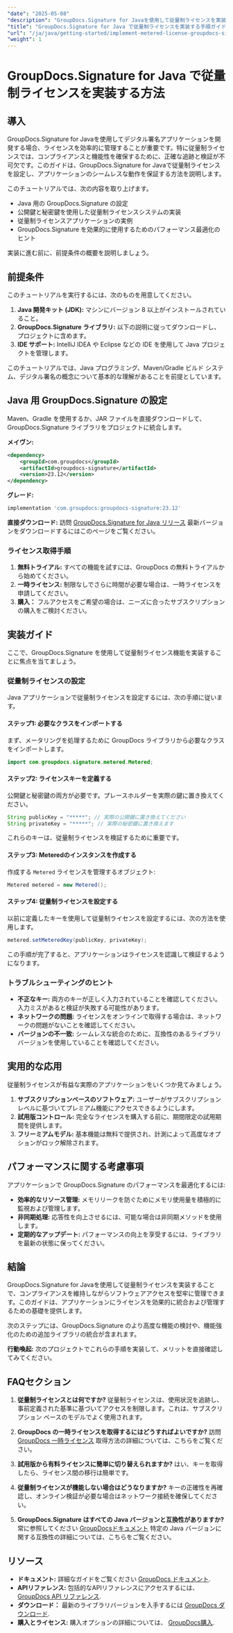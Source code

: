 ```yaml
---
"date": "2025-05-08"
"description": "GroupDocs.Signature for Javaを使用して従量制ライセンスを実装する方法を学びましょう。このガイドでは、セットアップ、統合、ベストプラクティスについて説明します。"
"title": "GroupDocs.Signature for Java で従量制ライセンスを実装する手順ガイド"
"url": "/ja/java/getting-started/implement-metered-license-groupdocs-signature-java/"
"weight": 1
---
```


# GroupDocs.Signature for Java で従量制ライセンスを実装する方法

## 導入

GroupDocs.Signature for Javaを使用してデジタル署名アプリケーションを開発する場合、ライセンスを効率的に管理することが重要です。特に従量制ライセンスでは、コンプライアンスと機能性を確保するために、正確な追跡と検証が不可欠です。このガイドは、GroupDocs.Signature for Javaで従量制ライセンスを設定し、アプリケーションのシームレスな動作を保証する方法を説明します。

このチュートリアルでは、次の内容を取り上げます。
- Java 用の GroupDocs.Signature の設定
- 公開鍵と秘密鍵を使用した従量制ライセンスシステムの実装
- 従量制ライセンスアプリケーションの実例
- GroupDocs.Signature を効果的に使用するためのパフォーマンス最適化のヒント

実装に進む前に、前提条件の概要を説明しましょう。

## 前提条件

このチュートリアルを実行するには、次のものを用意してください。
1. **Java 開発キット (JDK):** マシンにバージョン 8 以上がインストールされていること。
2. **GroupDocs.Signature ライブラリ:** 以下の説明に従ってダウンロードし、プロジェクトに含めます。
3. **IDE サポート:** IntelliJ IDEA や Eclipse などの IDE を使用して Java プロジェクトを管理します。

このチュートリアルでは、Java プログラミング、Maven/Gradle ビルド システム、デジタル署名の概念について基本的な理解があることを前提としています。

## Java 用 GroupDocs.Signature の設定

Maven、Gradle を使用するか、JAR ファイルを直接ダウンロードして、GroupDocs.Signature ライブラリをプロジェクトに統合します。

**メイヴン:**
```xml
<dependency>
    <groupId>com.groupdocs</groupId>
    <artifactId>groupdocs-signature</artifactId>
    <version>23.12</version>
</dependency>
```

**グレード:**
```gradle
implementation 'com.groupdocs:groupdocs-signature:23.12'
```

**直接ダウンロード:** 訪問 [GroupDocs.Signature for Java リリース](https://releases.groupdocs.com/signature/java/) 最新バージョンをダウンロードするにはこのページをご覧ください。

### ライセンス取得手順

1. **無料トライアル:** すべての機能を試すには、GroupDocs の無料トライアルから始めてください。
2. **一時ライセンス:** 制限なしでさらに時間が必要な場合は、一時ライセンスを申請してください。
3. **購入：** フルアクセスをご希望の場合は、ニーズに合ったサブスクリプションの購入をご検討ください。

## 実装ガイド

ここで、GroupDocs.Signature を使用して従量制ライセンス機能を実装することに焦点を当てましょう。

### 従量制ライセンスの設定

Java アプリケーションで従量制ライセンスを設定するには、次の手順に従います。

#### ステップ1: 必要なクラスをインポートする
まず、メータリングを処理するために GroupDocs ライブラリから必要なクラスをインポートします。
```java
import com.groupdocs.signature.metered.Metered;
```

#### ステップ2: ライセンスキーを定義する
公開鍵と秘密鍵の両方が必要です。プレースホルダーを実際の鍵に置き換えてください。
```java
String publicKey = "*****"; // 実際の公開鍵に置き換えてください
String privateKey = "*****"; // 実際の秘密鍵に置き換えます
```
これらのキーは、従量制ライセンスを検証するために重要です。

#### ステップ3: Meteredのインスタンスを作成する
作成する `Metered` ライセンスを管理するオブジェクト:
```java
Metered metered = new Metered();
```

#### ステップ4: 従量制ライセンスを設定する
以前に定義したキーを使用して従量制ライセンスを設定するには、次の方法を使用します。
```java
metered.setMeteredKey(publicKey, privateKey);
```
この手順が完了すると、アプリケーションはライセンスを認識して検証するようになります。

### トラブルシューティングのヒント
- **不正なキー:** 両方のキーが正しく入力されていることを確認してください。入力ミスがあると検証が失敗する可能性があります。
- **ネットワークの問題:** ライセンスをオンラインで取得する場合は、ネットワークの問題がないことを確認してください。
- **バージョンの不一致:** シームレスな統合のために、互換性のあるライブラリ バージョンを使用していることを確認してください。

## 実用的な応用

従量制ライセンスが有益な実際のアプリケーションをいくつか見てみましょう。
1. **サブスクリプションベースのソフトウェア:** ユーザーがサブスクリプション レベルに基づいてプレミアム機能にアクセスできるようにします。
2. **試用版コントロール:** 完全なライセンスを購入する前に、期間限定の試用期間を提供します。
3. **フリーミアムモデル:** 基本機能は無料で提供され、計測によって高度なオプションがロック解除されます。

## パフォーマンスに関する考慮事項
アプリケーションで GroupDocs.Signature のパフォーマンスを最適化するには:
- **効率的なリソース管理:** メモリリークを防ぐためにメモリ使用量を積極的に監視および管理します。
- **非同期処理:** 応答性を向上させるには、可能な場合は非同期メソッドを使用します。
- **定期的なアップデート:** パフォーマンスの向上を享受するには、ライブラリを最新の状態に保ってください。

## 結論

GroupDocs.Signature for Javaを使用して従量制ライセンスを実装することで、コンプライアンスを維持しながらソフトウェアアクセスを堅牢に管理できます。このガイドは、アプリケーションにライセンスを効果的に統合および管理するための基礎を提供します。

次のステップには、GroupDocs.Signature のより高度な機能の検討や、機能強化のための追加ライブラリの統合が含まれます。

**行動喚起:** 次のプロジェクトでこれらの手順を実装して、メリットを直接確認してみてください。

## FAQセクション

1. **従量制ライセンスとは何ですか?**
   従量制ライセンスは、使用状況を追跡し、事前定義された基準に基づいてアクセスを制限します。これは、サブスクリプション ベースのモデルでよく使用されます。

2. **GroupDocs の一時ライセンスを取得するにはどうすればよいですか?**
   訪問 [GroupDocs 一時ライセンス](https://purchase.groupdocs.com/temporary-license/) 取得方法の詳細については、こちらをご覧ください。

3. **試用版から有料ライセンスに簡単に切り替えられますか?**
   はい、キーを取得したら、ライセンス間の移行は簡単です。

4. **従量制ライセンスが機能しない場合はどうなりますか?**
   キーの正確性を再確認し、オンライン検証が必要な場合はネットワーク接続を確保してください。

5. **GroupDocs.Signature はすべての Java バージョンと互換性がありますか?**
   常に参照してください [GroupDocsドキュメント](https://docs.groupdocs.com/signature/java/) 特定の Java バージョンに関する互換性の詳細については、こちらをご覧ください。

## リソース
- **ドキュメント:** 詳細なガイドをご覧ください [GroupDocs ドキュメント](https://docs。groupdocs.com/signature/java/).
- **APIリファレンス:** 包括的なAPIリファレンスにアクセスするには、 [GroupDocs API リファレンス](https://reference。groupdocs.com/signature/java/).
- **ダウンロード：** 最新のライブラリバージョンを入手するには [GroupDocs ダウンロード](https://releases。groupdocs.com/signature/java/).
- **購入とライセンス:** 購入オプションの詳細については、 [GroupDocs購入](https://purchase。groupdocs.com/buy).